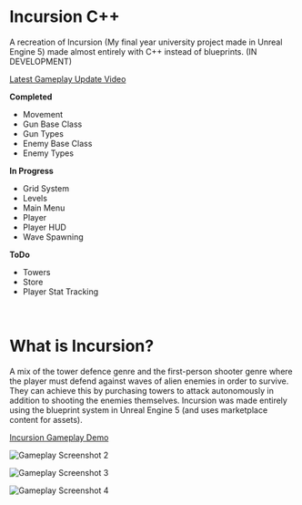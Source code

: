 # Incursion C++

A recreation of Incursion (My final year university project made in Unreal Engine 5) made almost entirely with  C++ instead of blueprints. (IN DEVELOPMENT)

[Latest Gameplay Update Video](https://www.youtube.com/watch?v=sv4A0-y4Fsc)

**Completed**
-	Movement
-	Gun Base Class
-	Gun Types
-	Enemy Base Class
-	Enemy Types

**In Progress**
-	Grid System
-	Levels
-	Main Menu
-	Player
-	Player HUD
-	Wave Spawning

**ToDo**
-	Towers
-	Store
-	Player Stat Tracking

<br/>

# What is Incursion?

A mix of the tower defence genre and the first-person shooter genre where the player must defend against waves of alien enemies in order to survive. 
They can achieve this by purchasing towers to attack autonomously in addition to shooting the enemies themselves. 
Incursion was made entirely using the blueprint system in Unreal Engine 5 (and uses marketplace content for assets).

[Incursion Gameplay Demo](https://youtu.be/FfDdiYMdQNU)

![Gameplay Screenshot 2](https://github.com/LukeBaughan/FYP_Incursion/assets/43883865/90cd2d3d-e392-4eb3-9270-ea3fee757590)

![Gameplay Screenshot 3](https://github.com/LukeBaughan/FYP_Incursion/assets/43883865/9e652ccb-59b4-4a66-8911-05908dc67a4c)

![Gameplay Screenshot 4](https://github.com/LukeBaughan/FYP_Incursion/assets/43883865/7e2b50cb-6caa-4559-a973-340f5a256da4)
